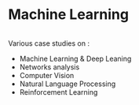# Machine Learning

![]()

Various case studies on : 
- Machine Learning & Deep Leaning
- Networks analysis
- Computer Vision
- Natural Language Processing 
- Reinforcement Learning


